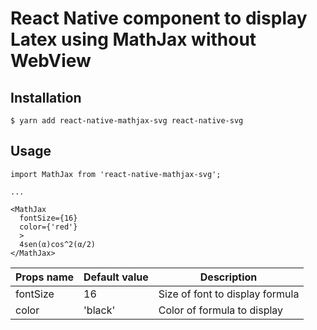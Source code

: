 # React Native component to display Latex using MathJax without WebView

## Installation
```
$ yarn add react-native-mathjax-svg react-native-svg
```

## Usage
```
import MathJax from 'react-native-mathjax-svg';

...

<MathJax
  fontSize={16}
  color={'red'}
  >
  4sen(α)cos^2(α/2)
</MathJax>
```

|  Props name   | Default value  | Description                             |
| ------------- | -------------- | --------------------------------------- |
|  fontSize     | 16             | Size of font to display formula         |
|  color        | 'black'        | Color of formula to display             |

